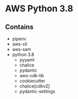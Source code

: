 # AWS Python 3.8
## Contains
- pipenv
- aws-cli
- aws-sam
- python 3.8
    - pyyaml
    - chalice
    - pydantic
    - aws-cdk-lib
    - cookiecutter
    - chalice[cdkv2]
    - pydantic-settings
